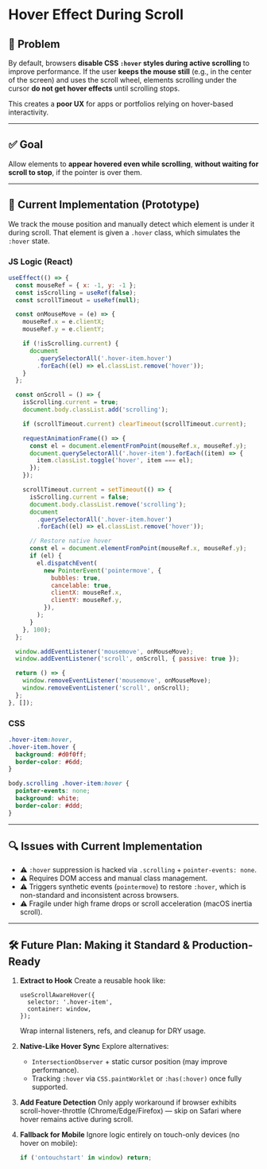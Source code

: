# Hover Effect During Scroll

## 🧠 Problem

By default, browsers **disable CSS `:hover` styles during active scrolling** to improve performance.
If the user **keeps the mouse still** (e.g., in the center of the screen) and uses the scroll wheel, elements scrolling under the cursor **do not get hover effects** until scrolling stops.

This creates a **poor UX** for apps or portfolios relying on hover-based interactivity.

---

## ✅ Goal

Allow elements to **appear hovered even while scrolling**, **without waiting for scroll to stop**, if the pointer is over them.

---

## 🚀 Current Implementation (Prototype)

We track the mouse position and manually detect which element is under it during scroll. That element is given a `.hover` class, which simulates the `:hover` state.

### JS Logic (React)

```jsx
useEffect(() => {
  const mouseRef = { x: -1, y: -1 };
  const isScrolling = useRef(false);
  const scrollTimeout = useRef(null);

  const onMouseMove = (e) => {
    mouseRef.x = e.clientX;
    mouseRef.y = e.clientY;

    if (!isScrolling.current) {
      document
        .querySelectorAll('.hover-item.hover')
        .forEach((el) => el.classList.remove('hover'));
    }
  };

  const onScroll = () => {
    isScrolling.current = true;
    document.body.classList.add('scrolling');

    if (scrollTimeout.current) clearTimeout(scrollTimeout.current);

    requestAnimationFrame(() => {
      const el = document.elementFromPoint(mouseRef.x, mouseRef.y);
      document.querySelectorAll('.hover-item').forEach((item) => {
        item.classList.toggle('hover', item === el);
      });
    });

    scrollTimeout.current = setTimeout(() => {
      isScrolling.current = false;
      document.body.classList.remove('scrolling');
      document
        .querySelectorAll('.hover-item.hover')
        .forEach((el) => el.classList.remove('hover'));

      // Restore native hover
      const el = document.elementFromPoint(mouseRef.x, mouseRef.y);
      if (el) {
        el.dispatchEvent(
          new PointerEvent('pointermove', {
            bubbles: true,
            cancelable: true,
            clientX: mouseRef.x,
            clientY: mouseRef.y,
          }),
        );
      }
    }, 100);
  };

  window.addEventListener('mousemove', onMouseMove);
  window.addEventListener('scroll', onScroll, { passive: true });

  return () => {
    window.removeEventListener('mousemove', onMouseMove);
    window.removeEventListener('scroll', onScroll);
  };
}, []);
```

### CSS

```css
.hover-item:hover,
.hover-item.hover {
  background: #d0f0ff;
  border-color: #6dd;
}

body.scrolling .hover-item:hover {
  pointer-events: none;
  background: white;
  border-color: #ddd;
}
```

---

## 🔍 Issues with Current Implementation

- ⚠️ `:hover` suppression is hacked via `.scrolling` + `pointer-events: none`.
- ⚠️ Requires DOM access and manual class management.
- ⚠️ Triggers synthetic events (`pointermove`) to restore `:hover`, which is non-standard and inconsistent across browsers.
- ⚠️ Fragile under high frame drops or scroll acceleration (macOS inertia scroll).

---

## 🛠 Future Plan: Making it Standard & Production-Ready

1. **Extract to Hook**
   Create a reusable hook like:

   ```tsx
   useScrollAwareHover({
     selector: '.hover-item',
     container: window,
   });
   ```

   Wrap internal listeners, refs, and cleanup for DRY usage.

2. **Native-Like Hover Sync**
   Explore alternatives:

   - `IntersectionObserver` + static cursor position (may improve performance).
   - Tracking `:hover` via `CSS.paintWorklet` or `:has(:hover)` once fully supported.

3. **Add Feature Detection**
   Only apply workaround if browser exhibits scroll-hover-throttle (Chrome/Edge/Firefox) — skip on Safari where hover remains active during scroll.

4. **Fallback for Mobile**
   Ignore logic entirely on touch-only devices (no hover on mobile):

   ```js
   if ('ontouchstart' in window) return;
   ```
